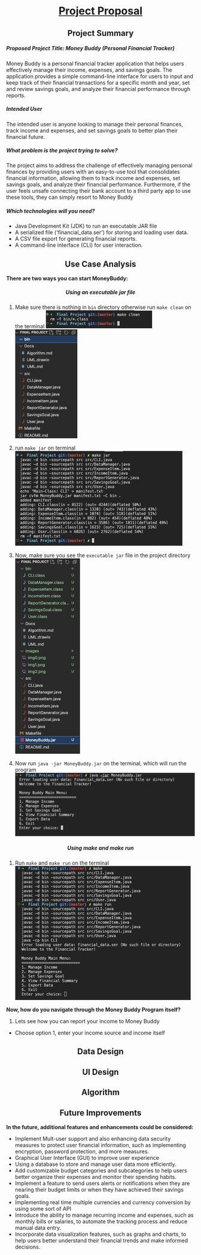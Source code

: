 <h1 align="center"><u>Project Proposal</u></h1>

<h2 align="center">Project Summary</h3>

##### Proposed Project Title: Money Buddy (Personal Financial Tracker)

Money Buddy is a personal financial tracker application that helps users effectively manage their income, expenses, and savings goals. The application provides a simple command-line interface for users to input and keep track of their financial transactions for a specific month and year, set and review savings goals, and analyze their financial performance through reports.

##### Intended User
The intended user is anyone looking to manage their personal finances, track income and expenses, and set savings goals to better plan their financial future.

##### What problem is the project trying to solve?
The project aims to address the challenge of effectively managing personal finances by providing users with an easy-to-use tool that consolidates financial information, allowing them to track income and expenses, set savings goals, and analyze their financial performance. Furthermore, if the user feels unsafe connecting their bank account to a third party app to use these tools, they can simply resort to Money Buddy


##### Which technologies will you need?
- Java Development Kit (JDK) to run an executable JAR file
- A serialized file ('financial_data.ser') for storing and loading user data.
- A CSV file export for generating financial reports.
- A command-line interface (CLI) for user interaction.


<h2 align="center">Use Case Analysis</h3>

**There are two ways you can start MoneyBuddy:**

<h5 align="center">Using an executable jar file</h5>

1. Make sure there is nothing in `bin` directory otherwise run `make clean` on the terminal
![Step1](/images/img0.png) 
![Step2](/images/img1.png)

2. run `make jar` on terminal
![Step3](/images/img2.png)

3. Now, make sure you see the `executable jar` file in the project directory
![Step4](/images/img3.png)

4. Now run `java -jar MoneyBuddy.jar` on the terminal, which will run the program
![Step5](/images/img4.png)

<h5 align="center">Using make and make run</h5>

1. Run `make` and `make run` on the terminal
![Step6](/images/img5.png)

**Now, how do you navigate through the Money Buddy Program itself?**

1. Lets see how you can report your income to Money Buddy
- Choose option 1, enter your income source and income itself



<h2 align="center">Data Design</h3>

<h2 align="center">UI Design</h3>

<h2 align="center">Algorithm</h3>

<h2 align="center">Future Improvements</h3>

**In the future, additional features and enhancements could be considered:**
- Implement Mult-user support and also enhancing data security measures to protect user financial information, such as implementing encryption, password protection, and more measures.
- Graphical User Interface (GUI) to improve user experience
- Using a database to store and manage user data more efficiently.
- Add customizable budget categories and subcategories to help users better organize their expenses and monitor their spending habits.
- Implement a feature to send users alerts or notifications when they are nearing their budget limits or when they have achieved their savings goals.
- Implementing real time multiple currencies and currency conversion by using some sort of API
- Introduce the ability to manage recurring income and expenses, such as monthly bills or salaries, to automate the tracking process and reduce manual data entry.
- Incorporate data visualization features, such as graphs and charts, to help users better understand their financial trends and make informed decisions.








